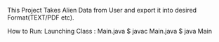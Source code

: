 This Project Takes Alien Data from User and export it into desired Format(TEXT/PDF etc).

How to Run:
Launching Class : Main.java
$ javac Main.java
$ java Main
